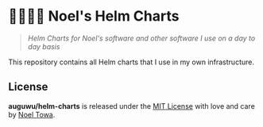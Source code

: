# 🐻‍❄️🏴‍☠️ Noel's Helm Charts
> *Helm Charts for Noel's software and other software I use on a day to day basis*

This repository contains all Helm charts that I use in my own infrastructure.

## License
**auguwu/helm-charts** is released under the [MIT License](/LICENSE) with love and care by [Noel Towa](https://floofy.dev).
